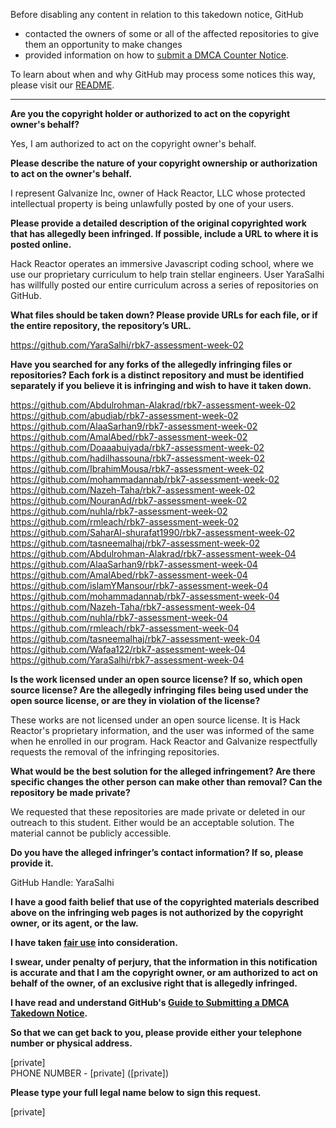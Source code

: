 Before disabling any content in relation to this takedown notice, GitHub
- contacted the owners of some or all of the affected repositories to give them an opportunity to make changes
- provided information on how to [submit a DMCA Counter Notice](https://docs.github.com/en/articles/guide-to-submitting-a-dmca-counter-notice).

To learn about when and why GitHub may process some notices this way, please visit our [README](https://github.com/github/dmca/blob/master/README.md).

---

**Are you the copyright holder or authorized to act on the copyright owner's behalf?**

Yes, I am authorized to act on the copyright owner's behalf.

**Please describe the nature of your copyright ownership or authorization to act on the owner's behalf.**

I represent Galvanize Inc, owner of Hack Reactor, LLC whose protected intellectual property is being unlawfully posted by one of your users.

**Please provide a detailed description of the original copyrighted work that has allegedly been infringed. If possible, include a URL to where it is posted online.**

Hack Reactor operates an immersive Javascript coding school, where we use our proprietary curriculum to help train stellar engineers. User YaraSalhi has willfully posted our entire curriculum across a series of repositories on GitHub.

**What files should be taken down? Please provide URLs for each file, or if the entire repository, the repository’s URL.**

https://github.com/YaraSalhi/rbk7-assessment-week-02

**Have you searched for any forks of the allegedly infringing files or repositories? Each fork is a distinct repository and must be identified separately if you believe it is infringing and wish to have it taken down.**

https://github.com/Abdulrohman-Alakrad/rbk7-assessment-week-02  
https://github.com/abudiab/rbk7-assessment-week-02  
https://github.com/AlaaSarhan9/rbk7-assessment-week-02  
https://github.com/AmalAbed/rbk7-assessment-week-02  
https://github.com/Doaaabuiyada/rbk7-assessment-week-02  
https://github.com/hadilhassouna/rbk7-assessment-week-02  
https://github.com/IbrahimMousa/rbk7-assessment-week-02  
https://github.com/mohammadannab/rbk7-assessment-week-02  
https://github.com/Nazeh-Taha/rbk7-assessment-week-02  
https://github.com/NouranAd/rbk7-assessment-week-02  
https://github.com/nuhla/rbk7-assessment-week-02  
https://github.com/rmleach/rbk7-assessment-week-02  
https://github.com/SaharAl-shurafat1990/rbk7-assessment-week-02  
https://github.com/tasneemalhaj/rbk7-assessment-week-02  
https://github.com/Abdulrohman-Alakrad/rbk7-assessment-week-04  
https://github.com/AlaaSarhan9/rbk7-assessment-week-04  
https://github.com/AmalAbed/rbk7-assessment-week-04  
https://github.com/islamYMansour/rbk7-assessment-week-04    
https://github.com/mohammadannab/rbk7-assessment-week-04  
https://github.com/Nazeh-Taha/rbk7-assessment-week-04  
https://github.com/nuhla/rbk7-assessment-week-04  
https://github.com/rmleach/rbk7-assessment-week-04  
https://github.com/tasneemalhaj/rbk7-assessment-week-04  
https://github.com/Wafaa122/rbk7-assessment-week-04  
https://github.com/YaraSalhi/rbk7-assessment-week-04

**Is the work licensed under an open source license? If so, which open source license? Are the allegedly infringing files being used under the open source license, or are they in violation of the license?**

These works are not licensed under an open source license. It is Hack Reactor's proprietary information, and the user was informed of the same when he enrolled in our program.
Hack Reactor and Galvanize respectfully requests the removal of the infringing repositories.

**What would be the best solution for the alleged infringement? Are there specific changes the other person can make other than removal? Can the repository be made private?**

We requested that these repositories are made private or deleted in our outreach to this student. Either would be an acceptable solution. The material cannot be publicly accessible.

**Do you have the alleged infringer’s contact information? If so, please provide it.**

GitHub Handle: YaraSalhi

**I have a good faith belief that use of the copyrighted materials described above on the infringing web pages is not authorized by the copyright owner, or its agent, or the law.**

**I have taken <a href="https://www.lumendatabase.org/topics/22">fair use</a> into consideration.**

**I swear, under penalty of perjury, that the information in this notification is accurate and that I am the copyright owner, or am authorized to act on behalf of the owner, of an exclusive right that is allegedly infringed.**

**I have read and understand GitHub's <a href="https://docs.github.com/articles/guide-to-submitting-a-dmca-takedown-notice/">Guide to Submitting a DMCA Takedown Notice</a>.**

**So that we can get back to you, please provide either your telephone number or physical address.**

[private]  
PHONE NUMBER - [private] ([private])

**Please type your full legal name below to sign this request.**

[private]
